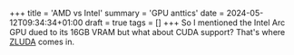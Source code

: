 +++
title = 'AMD vs Intel'
summary = 'GPU anttics'
date = 2024-05-12T09:34:34+01:00
draft = true
tags = []
+++
So I mentioned the Intel Arc GPU dued to its 16GB VRAM but what about CUDA support? That's where [ZLUDA](https://github.com/vosen/ZLUDA) comes in.
